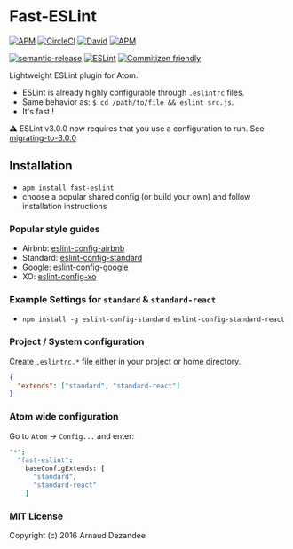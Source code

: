 # Fast-ESLint

[![APM][apm-v-image]][apm-url]
[![CircleCI][circle-image]][circle-url]
[![David][david-image]][david-url]
[![APM][apm-d-image]][apm-url]

[![semantic-release][semantic-image]][semantic-url]
[![ESLint][standard-image]][standard-url]
[![Commitizen friendly][commitizen-image]][commitizen-url]

Lightweight ESLint plugin for Atom.

* ESLint is already highly configurable through `.eslintrc` files.
* Same behavior as: `$ cd /path/to/file && eslint src.js`.
* It's fast !

:warning: ESLint v3.0.0 now requires that you use a configuration to run. See [migrating-to-3.0.0](https://github.com/eslint/eslint/blob/master/docs/user-guide/migrating-to-3.0.0.md)

## Installation

* `apm install fast-eslint`
* choose a popular shared config (or build your own) and follow installation instructions

### Popular style guides

* Airbnb: [eslint-config-airbnb](https://github.com/airbnb/javascript)
* Standard: [eslint-config-standard](https://github.com/feross/standard)
* Google: [eslint-config-google](https://github.com/google/eslint-config-google)
* XO: [eslint-config-xo](https://github.com/sindresorhus/eslint-config-xo)

### Example Settings for `standard` & `standard-react`

* `npm install -g eslint-config-standard eslint-config-standard-react`

### Project / System configuration

Create `.eslintrc.*` file either in your project or home directory.

``` json
{
  "extends": ["standard", "standard-react"]
}
```

### Atom wide configuration

Go to `Atom` -> `Config...` and enter:

``` coffee
"*":
  "fast-eslint":
    baseConfigExtends: [
      "standard",
      "standard-react"
    ]
```

### MIT License

Copyright (c) 2016 Arnaud Dezandee

[apm-v-image]: https://img.shields.io/apm/v/fast-eslint.svg
[apm-d-image]: https://img.shields.io/apm/dm/fast-eslint.svg
[apm-url]: https://atom.io/packages/fast-eslint
[circle-image]: https://img.shields.io/circleci/project/Adezandee/fast-eslint/master.svg
[circle-url]: https://circleci.com/gh/Adezandee/fast-eslint/tree/master
[david-image]: https://img.shields.io/david/Adezandee/fast-eslint.svg
[david-url]: https://david-dm.org/Adezandee/fast-eslint
[semantic-image]: https://img.shields.io/badge/%20%20%F0%9F%93%A6%F0%9F%9A%80-semantic--release-e10079.svg?style=flat
[semantic-url]: https://github.com/semantic-release/semantic-release
[standard-image]: https://img.shields.io/badge/code%20style-airbnb-brightgreen.svg?style=flat
[standard-url]: https://github.com/airbnb/javascript
[commitizen-image]: https://img.shields.io/badge/commitizen-friendly-brightgreen.svg?style=flat
[commitizen-url]: http://commitizen.github.io/cz-cli/
